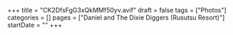 +++
title = "CK2DfsFgG3xQkMMf50yv.avif"
draft = false
tags = ["Photos"]
categories = []
pages = ["Daniel and The Dixie Diggers (Rusutsu Resort)"]
startDate = ""
+++
